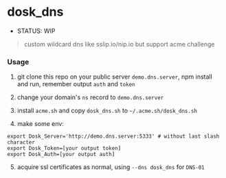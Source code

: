 # dosk_dns

- STATUS: WIP

> custom wildcard dns like sslip.io/nip.io but support acme challenge



### Usage

1. git clone this repo on your public server `demo.dns.server`, npm install and run, remember output `auth` and `token`

2. change your domain's `ns` record to `demo.dns.server`

3. install `acme.sh` and copy `dosk_dns.sh` to `~/.acme.sh/dosk_dns.sh`

4. make some env:

```shell
export Dosk_Server='http://demo.dns.server:5333' # without last slash character
export Dosk_Token=[your output token]
export Dosk_Auth=[your output auth]
```

5. acquire ssl certificates as normal, using `--dns dosk_dns` for `DNS-01`
